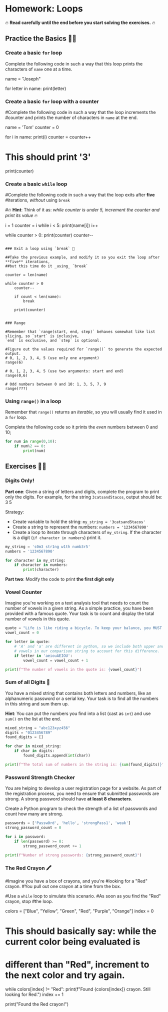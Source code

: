 # Homework: Loops

🔥 **Read carefully until the end before you start solving the exercises.** 🔥

## Practice the Basics 💪🏻

### Create a basic `for` loop

Complete the following code in such a way that this loop prints the characters 
of `name` one at a time.


name = "Joseph"

for letter in name:
    print(letter)


### Create a basic `for` loop with a counter

#Complete the following code in such a way that the loop increments the
#counter and prints the number of characters in `name` at the end.


name = 'Tom'
counter = 0

for i in name:
    print(i)
    counter = counter++

# This should print '3'
print(counter)


### Create a basic `while` loop

#Complete the following code in such a way that the loop exits after **five**
#iterations, _without_ using `break`

#🔥 **Hint**: Think of it as: _while counter is under 5, increment the counter and print its value_ 🔥

i = 1
counter = i
while i < 5:
    print(name[i])
    i++
    

while counter > 0:
    print(counter)
    counter--
```

### Exit a loop using `break` 🛑

##Take the previous example, and modify it so you exit the loop after **five** iterations, 
##but this time do it _using_ `break`

counter = len(name)

while counter > 0
    counter--

    if count < len(name):
        break
        
    print(counter)


### Range

#Remember that `range(start, end, step)` behaves somewhat like list slicing, so `start` is inclusive,
`end` is exclusive, and `step` is optional.

#Figure out the values required for `range()` to generate the expected output.
# 0, 1, 2, 3, 4, 5 (use only one argument)
range(6)

# 0, 1, 2, 3, 4, 5 (use two arguments: start and end)
range(0,6)

# Odd numbers between 0 and 10: 1, 3, 5, 7, 9
range(???)
```

### Using `range()` in a loop

Remember that `range()` returns an _iterable_, so you will usually find it used in a `for` loop.

Complete the following code so it prints the _even_ numbers between 0 and 10;

```python
for num in range(0,10):
    if num%2 == 0:
        print(num)
```

## Exercises 🏋🏻

### Digits Only!

**Part one**: Given a string of letters and digits, complete the program to print only the digits. 
For example, for the string `3catsand5tacos`, output should be: 3 5

Strategy:
- Create variable to hold the string: `my_string = '3catsand5tacos'`
- Create a string to represent the numbers: `numbers = '1234567890'`
- Create a loop to iterate through characters of `my_string`. 
If the character is a digit (`if character in numbers`) print it.

```python
my_string = 's0m3 str1ng w1th numb3r5'
numbers = '1234567890'

for character in my_string:
    if character in numbers:
        print(character)
```

**Part two**: Modify the code to print **the first digit only**

### Vowel Counter

Imagine you're working on a text analysis tool that needs to count the number of vowels in a given string. 
As a simple practice, you have been provided with a famous quote. Your task is to count and display the total 
number of vowels in this quote.

```python
quote = "Life is like riding a bicycle. To keep your balance, you MUST keep moving."
vowel_count = 0

for letter in quote:
    # 'A' and 'a' are different in python, so we include both upper and lowercase
    # vowels in our comparison string to account for this difference.
    if letter in 'aeiouAEIOU':
        vowel_count = vowel_count + 1

print(f"The number of vowels in the quote is: {vowel_count}")
```

### Sum of all Digits 🔢

You have a mixed string that contains both letters and numbers, like an alphanumeric password or 
a serial key. Your task is to find all the numbers in this string and sum them up.

**Hint**: You can put the numbers you find into a list (cast as `int`) and use `sum()` on the list at the end.

```python
mixed_string = "abc123xyz456"
digits = "0123456789"
found_digits = []

for char in mixed_string:
    if char in digits:
        found_digits.append(int(char))

print(f"The total sum of numbers in the string is: {sum(found_digits)}")
```

### Password Strength Checker

You are helping to develop a user registration page for a website. As part of the registration process, 
you need to ensure that submitted passwords are strong. A strong password should have **at least 8 characters**.

Create a Python program to check the strength of a list of passwords and count how many are strong.

```python
passwords = ['Passw0rd', 'hello', 'strongPass1', 'weak']
strong_password_count = 0

for i in password:
    if len(password) >= 8:
        strong_password_count += 1

print(f"Number of strong passwords: {strong_password_count}")

```

###  The Red Crayon 🖍️

#Imagine you have a box of crayons, and you're #looking for a "Red" crayon. 
#You pull out one crayon at a time from the box. 

#Use a `while` loop to simulate this scenario.  #As soon as you find the "Red" crayon, stop #the loop.


colors = ["Blue", "Yellow", "Green", "Red", "Purple", "Orange"]
index = 0

# This should basically say: while the current color being evaluated is 
# different than "Red", increment to the next color and try again.
while colors[index] != "Red":
    print(f"Found {colors[index]} crayon. Still looking for Red.")
    index += 1

print("Found the Red crayon!")
